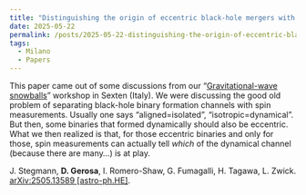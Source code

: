 ```yaml
---
title: "Distinguishing the origin of eccentric black-hole mergers with gravitational-wave spin measurements"
date: 2025-05-22
permalink: /posts/2025-05-22-distinguishing-the-origin-of-eccentric-black-hole-mergers-with-gravitational-wave-spin-measurements
tags:
  - Milano
  - Papers
---
```


This paper came out of some discussions from our “[Gravitational-wave snowballs](https://sites.google.com/unimib.it/gwsnowballs)” workshop in Sexten (Italy). We were discussing the good old problem of separating black-hole binary formation channels with spin measurements. Usually one says “aligned=isolated”, “isotropic=dynamical”. But then, some binaries that formed dynamically should also be eccentric. What we then realized is that, for those eccentric binaries and only for those, spin measurements can actually tell _which_ of the dynamical channel (because there are many…) is at play. 


J. Stegmann, **D. Gerosa**, I. Romero-Shaw, G. Fumagalli, H. Tagawa, L. Zwick.\
[arXiv:2505.13589 [astro-ph.HE]](https://arxiv.org/abs/2505.13589).